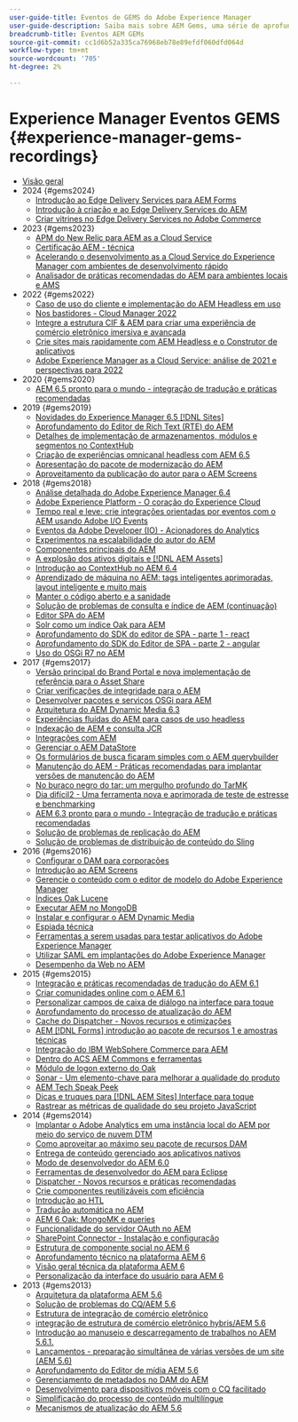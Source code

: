 ```yaml
---
user-guide-title: Eventos de GEMS do Adobe Experience Manager
user-guide-description: Saiba mais sobre AEM Gems, uma série de aprofundamentos técnicos fornecidos por especialistas da Adobe Experience Manager.
breadcrumb-title: Eventos AEM GEMs
source-git-commit: cc1d6b52a335ca76968eb78e89efdf060dfd064d
workflow-type: tm+mt
source-wordcount: '705'
ht-degree: 2%

---
```



# Experience Manager Eventos GEMS {#experience-manager-gems-recordings}

+ [Visão geral](overview.md)
+ 2024 {#gems2024}
   + [Introdução ao Edge Delivery Services para AEM Forms](gems2024/edge-delivery-for-aem-forms.md)
   + [Introdução à criação e ao Edge Delivery Services do AEM](/help/experience-manager-gems/gems2024/aem-authoring-and-edge-delivery.md)
   + [Criar vitrines no Edge Delivery Services no Adobe Commerce](/help/experience-manager-gems/gems2024/storefronts-on-edge-delivery-with-adobe-commerce.md)
+ 2023 {#gems2023}
   + [APM do New Relic para AEM as a Cloud Service](gems2023/newrelic-apm-for-aem-cloud-service.md)
   + [Certificação AEM - técnica](gems2023/aem-certification-technical.md)
   + [Acelerando o desenvolvimento as a Cloud Service do Experience Manager com ambientes de desenvolvimento rápido](/help/experience-manager-gems/gems2023/rapid-development-environments.md)
   + [Analisador de práticas recomendadas do AEM para ambientes locais e AMS](gems2023/aem-best-practices-analyzer.md)
+ 2022 {#gems2022}
   + [Caso de uso do cliente e implementação do AEM Headless em uso](gems2022/customer-use-case-and-implementation-of-aem-headless-in-use.md)
   + [Nos bastidores - Cloud Manager 2022](gems2022/looking-under-the-hood-cloud-manager-2022.md)
   + [Integre a estrutura CIF &amp; AEM para criar uma experiência de comércio eletrônico imersiva e avançada](gems2022/aem-and-cif-framework-integration.md)
   + [Crie sites mais rapidamente com AEM Headless e o Construtor de aplicativos](gems2022/build-sites-faster-with-headless-and-appbuilder.md)
   + [Adobe Experience Manager as a Cloud Service: análise de 2021 e perspectivas para 2022](gems2022/aemcloudservice-2021-review-and-outlook.md)
+ 2020 {#gems2020}
   + [AEM 6.5 pronto para o mundo - integração de tradução e práticas recomendadas](gems2020/aem65-readyfortheworld-translationintegration-bestpractices.md)
+ 2019 {#gems2019}
   + [Novidades do Experience Manager 6.5 [!DNL Sites]](gems2019/adobe-experience-manager-6-5-sites-whats-new.md)
   + [Aprofundamento do Editor de Rich Text (RTE) do AEM](gems2019/aem-rich-text-editor-rte-deep-dive1.md)
   + [Detalhes de implementação de armazenamentos, módulos e segmentos no ContextHub](gems2019/contexthub-deep-dive.md)
   + [Criação de experiências omnicanal headless com AEM 6.5](gems2019/creating-headless-omnichannel-experiences-with-aem-65.md)
   + [Apresentação do pacote de modernização do AEM](gems2019/introducing-the-aem-modernization-suite.md)
   + [Aproveitamento da publicação do autor para o AEM Screens](gems2019/leveraging-author-publish-for-aem-screens.md)
+ 2018 {#gems2018}
   + [Análise detalhada do Adobe Experience Manager 6.4](gems2018/aem-6-4-technical-sneak-peek.md)
   + [Adobe Experience Platform - O coração do Experience Cloud](gems2018/aem-acp.md)
   + [Tempo real e leve: crie integrações orientadas por eventos com o AEM usando Adobe I/O Events](gems2018/aem-adobe-io.md)
   + [Eventos da Adobe Developer (IO) - Acionadores do Analytics](gems2018/aem-analytics-triggers.md)
   + [Experimentos na escalabilidade do autor do AEM](gems2018/aem-author-scalability1.md)
   + [Componentes principais do AEM](gems2018/aem-core-components.md)
   + [A explosão dos ativos digitais e [!DNL AEM Assets]](gems2018/aem-digital-asset-explosion.md)
   + [Introdução ao ContextHub no AEM 6.4](gems2018/aem-intro-to-contexthub.md)
   + [Aprendizado de máquina no AEM: tags inteligentes aprimoradas, layout inteligente e muito mais](gems2018/aem-machine-learning.md)
   + [Manter o código aberto e a sanidade](gems2018/aem-maintaining-open-source.md)
   + [Solução de problemas de consulta e índice de AEM (continuação)](gems2018/aem-query-and-index-troubleshooting2.md)
   + [Editor SPA do AEM](gems2018/aem-spa-editor.md)
   + [Solr como um índice Oak para AEM](gems2018/solr-as-an-oak-index-for-aem.md)
   + [Aprofundamento do SDK do editor de SPA - parte 1 - react](gems2018/spa-editor-sdk-deep-dive-react.md)
   + [Aprofundamento do SDK do Editor de SPA - parte 2 - angular](gems2018/spa-editor-sdk-deep-dive-angular.md)
   + [Uso do OSGi R7 no AEM](gems2018/using-osgi-r7-in-aem.md)
+ 2017 {#gems2017}
   + [Versão principal do Brand Portal e nova implementação de referência para o Asset Share](gems2017/aem-brand-portal.md)
   + [Criar verificações de integridade para o AEM](gems2017/aem-building-health-checks-for-aem.md)
   + [Desenvolver pacotes e serviços OSGi para AEM](gems2017/aem-developing-osgi-bundles-services-for-aem.md)
   + [Arquitetura do AEM Dynamic Media 6.3](gems2017/aem-dynamic-media-architecture.md)
   + [Experiências fluídas do AEM para casos de uso headless](gems2017/aem-headless-usecases.md)
   + [Indexação de AEM e consulta JCR](gems2017/aem-indexing-jcr-query.md)
   + [Integrações com AEM](gems2017/aem-integrations.md)
   + [Gerenciar o AEM DataStore](gems2017/aem-managing-aem-datastore.md)
   + [Os formulários de busca ficaram simples com o AEM querybuilder](gems2017/aem-search-forms-using-querybuilder.md)
   + [Manutenção do AEM - Práticas recomendadas para implantar versões de manutenção do AEM](gems2017/aem-sustenance-best-practices-deploying-maintenance-releases.md)
   + [No buraco negro do tar: um mergulho profundo do TarMK](gems2017/aem-tarmk-deepdive.md)
   + [Dia difícil2 - Uma ferramenta nova e aprimorada de teste de estresse e benchmarking](gems2017/aem-toughday2-stress-testing-benchmarking-tool.md)
   + [AEM 6.3 pronto para o mundo - Integração de tradução e práticas recomendadas](gems2017/aem-translation-best-practices.md)
   + [Solução de problemas de replicação do AEM](gems2017/aem-troubleshooting-aem-replication.md)
   + [Solução de problemas de distribuição de conteúdo do Sling](gems2017/aem-troubleshooting-sling.md)
+ 2016 {#gems2016}
   + [Configurar o DAM para corporações](gems2016/aem-configuring-dam-for-enterprise.md)
   + [Introdução ao AEM Screens](gems2016/aem-introduction-to-aem-screens.md)
   + [Gerencie o conteúdo com o editor de modelo do Adobe Experience Manager](gems2016/aem-managing-content-with-template-editor.md)
   + [Índices Oak Lucene](gems2016/aem-oak-lucene-indexes.md)
   + [Executar AEM no MongoDB](gems2016/aem-running-aem-on-mongodb.md)
   + [Instalar e configurar o AEM Dynamic Media](gems2016/aem-setup-and-configure-aem-dynamic-media.md)
   + [Espiada técnica](gems2016/aem-technical-sneak-peek.md)
   + [Ferramentas a serem usadas para testar aplicativos do Adobe Experience Manager](gems2016/aem-testing-tools-for-aem-apps.md)
   + [Utilizar SAML em implantações do Adobe Experience Manager](gems2016/aem-utilizing-saml-in-aem-deployments.md)
   + [Desempenho da Web no AEM](gems2016/aem-web-performance.md)
+ 2015 {#gems2015}
   + [Integração e práticas recomendadas de tradução do AEM 6.1](gems2015/aem-6-1-translation-integration-and-best-practices.md)
   + [Criar comunidades online com o AEM 6.1](gems2015/aem-creating-online-communities-with-aem-6-1.md)
   + [Personalizar campos de caixa de diálogo na interface para toque](gems2015/aem-customizing-dialog-fields-in-touch-ui.md)
   + [Aprofundamento do processo de atualização do AEM](gems2015/aem-deep-dive-into-aem-upgrade-process.md)
   + [Cache do Dispatcher - Novos recursos e otimizações](gems2015/aem-dispatcher-caching-new-features-and-optimizations.md)
   + [AEM [!DNL Forms] introdução ao pacote de recursos 1 e amostras técnicas](gems2015/aem-forms-feature-pack-1-introduction-and-technical-samples.md)
   + [Integração do IBM WebSphere Commerce para AEM](gems2015/aem-ibm-websphere-commerce-integration-for-aem.md)
   + [Dentro do ACS AEM Commons e ferramentas](gems2015/aem-inside-acs-aem-commons-and-tools.md)
   + [Módulo de logon externo do Oak](gems2015/aem-oak-external-login-module-authenticating-with-ldap-and-beyond.md)
   + [Sonar - Um elemento-chave para melhorar a qualidade do produto](gems2015/aem-sonar-a-key-element-to-improve-product-quality.md)
   + [AEM Tech Speak Peek](gems2015/aem-tech-sneak-peek.md)
   + [Dicas e truques para [!DNL AEM Sites] Interface para toque](gems2015/aem-tips-and-tricks-for-aem-sites-touch-ui.md)
   + [Rastrear as métricas de qualidade do seu projeto JavaScript](gems2015/aem-track-quality-metrics-of-your-javascript-project.md)
+ 2014 {#gems2014}
   + [Implantar o Adobe Analytics em uma instância local do AEM por meio do serviço de nuvem DTM](gems2014/aem-adobe-analytics-dynamic-tag-management.md)
   + [Como aproveitar ao máximo seu pacote de recursos DAM](gems2014/aem-dam-feature-pack.md)
   + [Entrega de conteúdo gerenciado aos aplicativos nativos](gems2014/aem-delivering-managed-content-to-your-native-apps.md)
   + [Modo de desenvolvedor do AEM 6.0](gems2014/aem-developer-mode.md)
   + [Ferramentas de desenvolvedor do AEM para Eclipse](gems2014/aem-developer-tools-for-eclipse.md)
   + [Dispatcher - Novos recursos e práticas recomendadas](gems2014/aem-dispatcher.md)
   + [Crie componentes reutilizáveis com eficiência](gems2014/aem-efficiently-build-reusable-components.md)
   + [Introdução ao HTL](gems2014/aem-introduction-to-htl.md)
   + [Tradução automática no AEM](gems2014/aem-machine-translation-in-aem.md)
   + [AEM 6 Oak: MongoMK e queries](gems2014/aem-oak-mongomk-and-queries.md)
   + [Funcionalidade do servidor OAuth no AEM](gems2014/aem-oauth-server-functionality-in-aem.md)
   + [SharePoint Connector - Instalação e configuração](gems2014/aem-sharepoint-connector-setup-and-configuration.md)
   + [Estrutura de componente social no AEM 6](gems2014/aem-social-component-framework-in-aem-6.md)
   + [Aprofundamento técnico na plataforma AEM 6](gems2014/aem-technical-deep-dive-into-the-aem-6-platform.md)
   + [Visão geral técnica da plataforma AEM 6](gems2014/aem-technical-overview-of-the-aem-6-platform.md)
   + [Personalização da interface do usuário para AEM 6](gems2014/aem-user-interface-customization-for-aem6.md)
+ 2013 {#gems2013}
   + [Arquitetura da plataforma AEM 5.6](gems2013/aem-architecture-of-the-aem-5-6-platform.md)
   + [Solução de problemas do CQ/AEM 5.6](gems2013/aem-cq-aem-5-6-troubleshooting.md)
   + [Estrutura de integração de comércio eletrônico](gems2013/aem-ecommerce-integration-framework.md)
   + [integração de estrutura de comércio eletrônico hybris/AEM 5.6](gems2013/aem-hybris-ecommerce-framework-integration.md)
   + [Introdução ao manuseio e descarregamento de trabalhos no AEM 5.6.1.](gems2013/aem-job-handling-and-offloading.md)
   + [Lançamentos - preparação simultânea de várias versões de um site (AEM 5.6)](gems2013/aem-launches.md)
   + [Aprofundamento do Editor de mídia AEM 5.6](gems2013/aem-media-publisher-deep-dive.md)
   + [Gerenciamento de metadados no DAM do AEM](gems2013/aem-metadata-management-in-aem-dam.md)
   + [Desenvolvimento para dispositivos móveis com o CQ facilitado](gems2013/aem-mobile-first-development-with-cq-made-easy.md)
   + [Simplificação do processo de conteúdo multilíngue](gems2013/aem-streamlining-multilingual-content-process.md)
   + [Mecanismos de atualização do AEM 5.6](gems2013/aem-upgrade-mechanisms.md)

<!--
+ [Archive] {#archive}
    + [AEM 6 Oak: MongoMK and Queries](archive/aem-oak-mongomk-and-queries.md)
    + [Search forms made easy with the AEM querybuilder](archive/aem-search-forms-using-querybuilder.md)
    + [Deep Dive on implementation details of stores, modules and segments in ContextHub](archive/contexthub-deep-dive.md)
    + [AEM Web Performance](archive/aem-web-performance.md)
    + [AEM Query and Index Troubleshooting](archive/aem-query-and-index-troubleshooting.md)
    + [User Interface Customization for AEM 6](archive/aem-user-interface-customization-for-aem6.md)
    + [Technical Sneak Peek](archive/aem-technical-sneak-peek.md)
    + [Customizing Dialog Fields in Touch UI](archive/aem-customizing-dialog-fields-in-touch-ui.md)
    + [Building Health Checks for AEM](archive/aem-building-health-checks-for-aem.md)
    + [Running AEM on MongoDB](archive/aem-running-aem-on-mongodb.md)
    + [AEM 5.6 Media Publisher Deep Dive ](archive/aem-media-publisher-deep-dive.md)
    + [AEM Fluid Experiences for headless usecases](archive/aem-headless-usecases.md)
    + [The Digital Asset Explosion & AEM Assets](archive/aem-digital-asset-explosion.md)
    + [Introduction of Job Handling and Offloading in AEM 5.6.1. ](archive/aem-job-handling-and-offloading.md)
    + [Technical Overview of the AEM 6 Platform](archive/aem-technical-overview-of-the-aem-6-platform.md)
    + [Launches: concurrent preparation of multiple versions of a website (AEM 5.6) ](archive/aem-launches.md)
    + [Efficiently Build Reusable Components](archive/aem-efficiently-build-reusable-components.md)
    + [AEM Integrations - a solid foundation goes a long way](archive/aem-integrations.md)
    + [Dispatcher - New features and best practices](archive/aem-dispatcher.md)
    + [Adobe Experience Manager 6.5 Sites - What's New](archive/adobe-experience-manager-6-5-sites-whats-new.md)
    + [Oak's External Login Module - Authenticating with LDAP and Beyond](archive/aem-oak-external-login-module-authenticating-with-ldap-and-beyond.md)
    + [Troubleshooting AEM Replication](archive/aem-troubleshooting-aem-replication.md)
    + [Metadata Management in AEM DAM](archive/aem-metadata-management-in-aem-dam.md)
    + [AEM 6.5 Ready for the World - Translation Integration & Best Practices](archive/aem65-readyfortheworld-translationintegration-bestpractices.md)
    + [hybris/AEM 5.6 eCommerce framework integration](archive/aem-hybris-ecommerce-framework-integration.md)
    + [How to deploy Adobe Analytics on a local AEM instance by using the Dynamic Tag Management cloud service](archive/aem-adobe-analytics-dynamic-tag-management.md)
    + [eCommerce Integration Framework ](archive/aem-ecommerce-integration-framework.md)
    + [Real-time and lightweight: build event-driven integrations with AEM using Adobe I/O Events](archive/aem-adobe-io.md)
    + [AEM Tech Sneak Peek](archive/aem-tech-sneak-peek.md)
    + [AEM Rich Text Editor (RTE) Deep Dive](archive/aem-rich-text-editor-rte-deep-dive1.md)
    + [Deep dive into AEM upgrade process](archive/aem-deep-dive-into-aem-upgrade-process.md)
    + [AEM SPA Editor](archive/aem-spa-editor.md)
    + [MSM and Translation: Best Practices ](archive/aem-msm-and-translation-best-practices.md)
    + [AEM Indexing and JCR Query](archive/aem-indexing-jcr-query.md)
    + [IBM WebSphere Commerce Integration for AEM](archive/aem-ibm-websphere-commerce-integration-for-aem.md)
    + [Setup and Configure AEM Dynamic Media](archive/aem-setup-and-configure-aem-dynamic-media.md)
    + [Leveraging author-publish for AEM Screens](archive/leveraging-author-publish-for-aem-screens.md)
    + [Experiments in AEM Author Scalability](archive/aem-author-scalability1.md)
    + [Introduction to AEM Screens](archive/aem-introduction-to-aem-screens.md)
    + [Creating Headless Omnichannel Experiences with AEM 6.5](archive/creating-headless-omnichannel-experiences-with-aem-65.md)
    + [Developing OSGi Bundles and Services for AEM](archive/aem-developing-osgi-bundles-services-for-aem.md)
    + [Technical Deep Dive into the AEM 6 Platform](archive/aem-technical-deep-dive-into-the-aem-6-platform.md)
    + [Adobe Experience Platform - The Heart of Experience Cloud](archive/aem-acp.md)
    + [Social Component Framework in AEM 6](archive/aem-social-component-framework-in-aem-6.md)
    + [Mobile-First Development with CQ Made Easy](archive/aem-mobile-first-development-with-cq-made-easy.md)
    + [AEM Core Components](archive/aem-core-components.md)
    + [AEM SPA Editor](archive/jcr-aem-spa-editor.md)
    + [Major Brand Portal Release and new reference implementation for Asset Share](archive/aem-brand-portal.md)
    + [Utilizing SAML in Adobe Experience Manager deployments](archive/aem-utilizing-saml-in-aem-deployments.md)
    + [AEM 6.0 Developer Mode](archive/aem-developer-mode.md)
    + [AEM [!DNL Forms] Feature Pack 1 introduction and technical samples](archive/aem-forms-feature-pack-1-introduction-and-technical-samples.md)
    + [CQ/AEM 5.6 Troubleshooting](archive/aem-cq-aem-5-6-troubleshooting.md)
    + [AEM Dynamic Media 6.3 Architecture](archive/aem-dynamic-media-architecture.md)
    + [Inside ACS AEM Commons & Tools](archive/aem-inside-acs-aem-commons-and-tools.md)
    + [Creating online Communities with AEM 6.1](archive/aem-creating-online-communities-with-aem-6-1.md)
    + [OAuth Server functionality in AEM - Embrace Federation and unleash your REST APIs!](archive/aem-oauth-server-functionality-in-aem.md)
    + [Into the tar pit: a TarMK deep dive](archive/aem-tarmk-deepdive.md)
    + [Oak Lucene Indexes](archive/aem-oak-lucene-indexes.md)
    + [AEM Developer Tools for Eclipse](archive/aem-developer-tools-for-eclipse.md)
    + [Solr as an Oak index for AEM](archive/solr-as-an-oak-index-for-aem1.md)
    + [Toughday2 - A new and improved stress testing and benchmarking tool](archive/aem-toughday2-stress-testing-benchmarking-tool.md)
    + [Introduction to ContextHub in AEM 6.4](archive/aem-intro-to-contexthub.md)
    + [Configuring the DAM for Enterprise](archive/aem-configuring-dam-for-enterprise.md)
    + [Managing AEM DataStore](archive/aem-managing-aem-datastore.md)
    + [AEM Sustenance - Best Practices for deploying AEM Maintenance Releases](archive/aem-sustenance-best-practices-deploying-maintenance-releases.md)
    + [Maintaining Open Source While Maintaining Your Sanity](archive/aem-maintaining-open-source.md)
    + [SPA Editor SDK Deep Dive - Part 1 - React ](archive/spa-editor-sdk-deep-dive-react.md)
    + [Tools to use for testing Adobe Experience Manager applications](archive/aem-testing-tools-for-aem-apps.md)
    + [Machine Learning in AEM: Enhanced Smart Tags, Smart Layout and more](archive/aem-machine-learning.md)
    + [Tips and tricks for AEM Sites Touch UI](archive/aem-tips-and-tricks-for-aem-sites-touch-ui.md)
    + [Dispatcher Caching - New Features and Optimizations](archive/aem-dispatcher-caching-new-features-and-optimizations.md)
    + [How to get the most out of your DAM Feature Pack](archive/aem-dam-feature-pack.md)
    + [Troubleshooting Sling Content Distribution](archive/aem-troubleshooting-sling.md)
    + [Introduction to HTL](archive/aem-introduction-to-htl.md)
    + [Delivering Managed Content to your Native Apps](archive/aem-delivering-managed-content-to-your-native-apps.md)
    + [SharePoint Connector - Setup and Configuration](archive/aem-sharepoint-connector-setup-and-configuration.md)
    + [AEM 6.1 Translation Integration & Best Practices](archive/aem-6-1-translation-integration-and-best-practices.md)
    + [Managing your content with the template editor of Adobe Experience Manager](archive/aem-managing-content-with-template-editor.md)
    + [SPA Editor SDK Deep Dive - Part 2 - Angular](archive/spa-editor-sdk-deep-dive-angular.md)
    + [Sonar - A key element to improve product quality](archive/aem-sonar-a-key-element-to-improve-product-quality.md)
    + [AEM 6.3 Ready for the World - Translation Integration & Best Practices](archive/aem-translation-best-practices.md)
    + [AEM 5.6 upgrade mechanisms ](archive/aem-upgrade-mechanisms.md)
    + [Track quality metrics of your Javascript project](archive/aem-track-quality-metrics-of-your-javascript-project.md)
    + [Streamlining multilingual content process](archive/aem-streamlining-multilingual-content-process.md)
    + [Deep Dive into Adobe Experience Manager 6.4](archive/aem-6-4-technical-sneak-peek.md)
    + [Machine Translation in AEM](archive/aem-machine-translation-in-aem.md)
    + [Using OSGi R7 in AEM](archive/using-osgi-r7-in-aem.md)
    + [Architecture of the AEM 5.6 Platform](archive/aem-architecture-of-the-aem-5-6-platform.md)
    + [Adobe I/O Events - Analytics Triggers](archive/aem-analytics-triggers.md)
    + [Introducing the AEM Modernization Suite](archive/introducing-the-aem-modernization-suite.md)
    + [AEM Query and Index Troubleshooting](archive/aem-query-and-index-troubleshooting2.md)
-->
